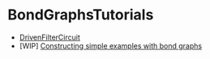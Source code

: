 # BondGraphsTutorials

- [DrivenFilterCircuit](DrivenFilterCircuit.ipynb)
- [WIP] [Constructing simple examples with bond graphs](1%20-%20Constructing%20simple%20examples%20with%20bond%20graphs.ipynb)

